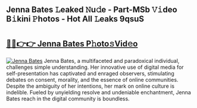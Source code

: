 ## Jenna Bates 𝙻eaked 𝙽u𝚍e - Part-MSb 𝚅𝚒deo B𝚒kini 𝙿hotos - Hot All 𝙻eaks 9qsuS

# <h2><a href="http://ld2xucr.urlbe.top/?page=Jenna+Bates">🔗🔗👉👉 Jenna Bates P𝚑oto𝚜Vid𝚎o</a></h2>

[![Jenna Bates](https://i.imgur.com/eBuTRDB.gif)](http://ld2xucr.urlbe.top/?page=Jenna+Bates)
Jenna Bates, a multifaceted and paradoxical individual, challenges simple understanding. Her innovative use of digital media for self-presentation has captivated and enraged observers, stimulating debates on consent, morality, and the essence of online communities. Despite the ambiguity of her intentions, her mark on online culture is indelible. Fueled by unyielding resolve and undeniable enchantment, Jenna Bates reach in the digital community is boundless.
